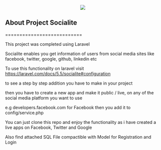 <p align="center"><img src="https://laravel.com/assets/img/components/logo-laravel.svg"></p>


## About Project Socialite
===========================

This project was completed using Laravel

Socialite enables you get information of users from social media sites like facebook, twitter, google, github, linkedin etc

To use this functionality on laravel visit https://laravel.com/docs/5.5/socialite#configuration

to see a step by step addition you have to make in your project

then you have to create a new app and make it public / live, on any of the social media platform you want to use

e.g developers.facebook.com for Facebook then you add it to config/service.php

You can just clone this repo and enjoy the functionality as i have created a live apps on Facebook, Twitter and Google

Also find attached SQL File compactible with Model for Registration and Login
